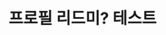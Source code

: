 # 프로필 리드미? 테스트

<!-- - 👋 Hi, I’m @testkkj
- 👀 I’m interested in ...
- 🌱 I’m currently learning ...
- 💞️ I’m looking to collaborate on ...
- 📫 How to reach me ... -->

<!---
testkkj/testkkj is a ✨ special ✨ repository because its `README.md` (this file) appears on your GitHub profile.
You can click the Preview link to take a look at your changes.
--->
